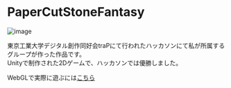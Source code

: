 # PaperCutStoneFantasy
![image](https://user-images.githubusercontent.com/64544361/118382669-9a671900-b632-11eb-9ddd-c0febd0641e3.png)


東京工業大学デジタル創作同好会traPにて行われたハッカソンにて私が所属するグループが作った作品です。\
Unityで制作された2Dゲームで、ハッカソンでは優勝しました。

WebGLで実際に遊ぶには[こちら](https://forenard.github.io/PaperCutStoneFantasy/)
